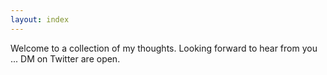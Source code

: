 ```yaml
---
layout: index
---
```


Welcome to a collection of my thoughts. Looking forward to hear from you ... DM on Twitter are open. 
